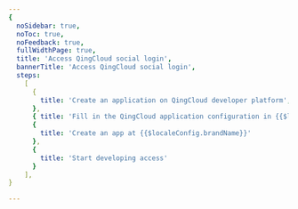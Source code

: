 ```yaml
---
{
  noSidebar: true,
  noToc: true,
  noFeedback: true,
  fullWidthPage: true,
  title: 'Access QingCloud social login',
  bannerTitle: 'Access QingCloud social login',
  steps:
    [
      {
        title: 'Create an application on QingCloud developer platform',
      },
      { title: 'Fill in the QingCloud application configuration in {{$localeConfig.brandName}}' },
      {
        title: 'Create an app at {{$localeConfig.brandName}}'
      },
      {
        title: 'Start developing access'
      }
    ],
}

---
```


<IntegrationDetail backLink="/en/guides/connections/social"/>

